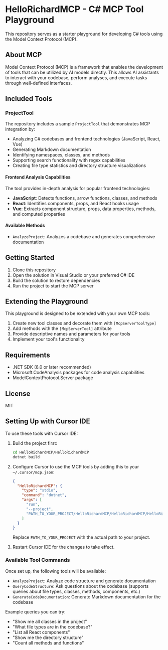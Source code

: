 # HelloRichardMCP - C# MCP Tool Playground

This repository serves as a starter playground for developing C# tools using the Model Context Protocol (MCP).

## About MCP

Model Context Protocol (MCP) is a framework that enables the development of tools that can be utilized by AI models directly. This allows AI assistants to interact with your codebase, perform analyses, and execute tasks through well-defined interfaces.

## Included Tools

### ProjectTool

The repository includes a sample `ProjectTool` that demonstrates MCP integration by:

- Analyzing C# codebases and frontend technologies (JavaScript, React, Vue)
- Generating Markdown documentation
- Identifying namespaces, classes, and methods
- Supporting search functionality with regex capabilities
- Creating file type statistics and directory structure visualizations

#### Frontend Analysis Capabilities

The tool provides in-depth analysis for popular frontend technologies:

- **JavaScript**: Detects functions, arrow functions, classes, and methods
- **React**: Identifies components, props, and React hooks usage
- **Vue**: Extracts component structure, props, data properties, methods, and computed properties

#### Available Methods

- `AnalyzeProject`: Analyzes a codebase and generates comprehensive documentation

## Getting Started

1. Clone this repository
2. Open the solution in Visual Studio or your preferred C# IDE
3. Build the solution to restore dependencies
4. Run the project to start the MCP server

## Extending the Playground

This playground is designed to be extended with your own MCP tools:

1. Create new tool classes and decorate them with `[McpServerToolType]`
2. Add methods with the `[McpServerTool]` attribute
3. Provide descriptive names and parameters for your tools
4. Implement your tool's functionality

## Requirements

- .NET SDK (6.0 or later recommended)
- Microsoft.CodeAnalysis packages for code analysis capabilities
- ModelContextProtocol.Server package

## License

MIT

## Setting Up with Cursor IDE

To use these tools with Cursor IDE:

1. Build the project first:
   ```bash
   cd HelloRichardMCP/HelloRichardMCP
   dotnet build
   ```

2. Configure Cursor to use the MCP tools by adding this to your `~/.cursor/mcp.json`:
   ```json
   {
     "HelloRichardMCP": {
       "type": "stdio",
       "command": "dotnet",
       "args": [
         "run",
         "--project",
         "PATH_TO_YOUR_PROJECT/HelloRichardMCP/HelloRichardMCP/HelloRichardMCP.csproj"
       ]
     }
   }
   ```
   Replace `PATH_TO_YOUR_PROJECT` with the actual path to your project.

3. Restart Cursor IDE for the changes to take effect.

### Available Tool Commands

Once set up, the following tools will be available:

- `AnalyzeProject`: Analyze code structure and generate documentation
- `QueryCodeStructure`: Ask questions about the codebase (supports queries about file types, classes, methods, components, etc.)
- `GenerateCodeDocumentation`: Generate Markdown documentation for the codebase

Example queries you can try:
- "Show me all classes in the project"
- "What file types are in the codebase?"
- "List all React components"
- "Show me the directory structure"
- "Count all methods and functions"